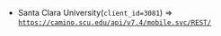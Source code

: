  - Santa Clara University(`client_id=3081`) => [`https://camino.scu.edu/api/v7.4/mobile.svc/REST/`](https://camino.scu.edu/api/v7.4/mobile.svc/REST/)
